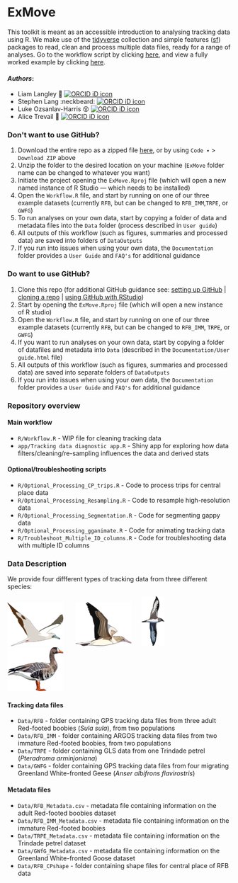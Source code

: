 # ExMove
This toolkit is meant as an accessible introduction to analysing tracking data using R. We make use of the [tidyverse](https://www.tidyverse.org/packages/) collection and simple features ([sf](https://r-spatial.github.io/sf/index.html)) packages to read, clean and process multiple data files, ready for a range of analyses. Go to the workflow script by clicking [here](R/Workflow.R), and view a fully worked example by clicking [here](Worked_example_figure.pdf).

#### _Authors_:

- Liam Langley :dancer: <a itemprop="sameAs" content="https://orcid.org/0000-0001-9754-6517" href="https://orcid.org/0000-0001-9754-6517" target="orcid.widget" rel="me noopener noreferrer" style="vertical-align:top;"><img src="https://orcid.org/sites/default/files/images/orcid_16x16.png" alt="ORCID iD icon" style="width:1em;margin-right:.5em;"/></a>
- Stephen Lang :neckbeard: <a itemprop="sameAs" content="https://orcid.org/0000-0001-5820-4346" href="https://orcid.org/0000-0001-5820-4346" target="orcid.widget" rel="me noopener noreferrer" style="vertical-align:top;"><img src="https://orcid.org/sites/default/files/images/orcid_16x16.png" alt="ORCID iD icon" style="width:1em;margin-right:.5em;"/></a>
- Luke Ozsanlav-Harris :dizzy_face: <a itemprop="sameAs" content="https://orcid.org/0000-0003-3889-6722" href="https://orcid.org/0000-0003-3889-6722" target="orcid.widget" rel="me noopener noreferrer" style="vertical-align:top;"><img src="https://orcid.org/sites/default/files/images/orcid_16x16.png" alt="ORCID iD icon" style="width:1em;margin-right:.5em;"/></a>
- Alice Trevail :runner: <a itemprop="sameAs" content="https://orcid.org/0000-0002-6459-5213" href="https://orcid.org/0000-0002-6459-5213" target="orcid.widget" rel="me noopener noreferrer" style="vertical-align:top;"><img src="https://orcid.org/sites/default/files/images/orcid_16x16.png" alt="ORCID iD icon" style="width:1em;margin-right:.5em;"/></a>

### Don't want to use GitHub?

1.  Download the entire repo as a zipped file [here](https://github.com/AliceTrevail/Code-workshop/archive/refs/heads/main.zip), or by using `Code ▾` > `Download ZIP` above
2.  Unzip the folder to the desired location on your machine (`ExMove` folder name can be changed to whatever you want)
3.  Initiate the project opening the `ExMove.Rproj` file (which will open a new named instance of R Studio — which needs to be installed)
4.  Open the `Workflow.R` file, and start by running on one of our three example datasets (currently `RFB`, but can be changed to `RFB_IMM`,`TRPE`, or `GWFG`)
5.  To run analyses on your own data, start by copying a folder of data and metadata files into the `Data` folder (process described in `User guide`)
6.  All outputs of this workflow (such as figures, summaries and processed data) are saved into folders of `DataOutputs`
7.  If you run into issues when using your own data, the `Documentation` folder provides a `User Guide` and `FAQ's` for additional guidance

### Do want to use GitHub?

1.  Clone this repo (for additional GitHub guidance see: [setting up GitHub](https://intro2r.com/setup_git.html) | [cloning a repo](https://intro2r.com/setting-up-a-project-in-rstudio.html) | [using GitHub with RStudio](https://intro2r.com/use_git.html))
2.  Start by opening the `ExMove.Rproj` file (which will open a new instance of R studio)
3.  Open the `Workflow.R` file, and start by running on one of our three example datasets (currently `RFB`, but can be changed to `RFB_IMM`, `TRPE`, or `GWFG`)
4.  If you want to run analyses on your own data, start by copying a folder of datafiles and metadata into `Data` (described in the `Documentation/User guide.html` file)
5.  All outputs of this workflow (such as figures, summaries and processed data) are saved into separate folders of `DataOutputs`
6.  If you run into issues when using your own data, the `Documentation` folder provides a `User Guide` and `FAQ's` for additional guidance

### Repository overview

#### Main workflow
- `R/Workflow.R` - WIP file for cleaning tracking data
- `app/Tracking data diagnostic app.R` - Shiny app for exploring how data filters/cleaning/re-sampling influences the data and derived stats

#### Optional/troubleshooting scripts
- `R/Optional_Processing_CP_trips.R` - Code to process trips for central place data
- `R/Optional_Processing_Resampling.R` - Code to resample high-resolution data
- `R/Optional_Processing_Segmentation.R` - Code for segmenting gappy data
- `R/Optional_Processing_gganimate.R` - Code for animating tracking data
- `R/Troubleshoot_Multiple_ID_columns.R` - Code for troubleshooting data with multiple ID columns

### Data Description

We provide four diffferent types of tracking data from three different species:

<img src="Documentation/Illustrations/RFB_image.png" id="id" class="class" width=25% height=25% > &nbsp;&nbsp;&nbsp;&nbsp;&nbsp;
<img src="Documentation/Illustrations/RFB_IMM_image.png" id="id" class="class" width=25% height=25%  > &nbsp;&nbsp;&nbsp;&nbsp;
<img src="Documentation/Illustrations/TRPE_image.png" id="id" class="class" width=10% height=10%> &nbsp;&nbsp;&nbsp;&nbsp;&nbsp;&nbsp;&nbsp;&nbsp;
<img src="Documentation/Illustrations/GWF_image.png" id="id" class="class" width=25% height=25%  > &nbsp;

#### Tracking data files
- `Data/RFB` - folder containing GPS tracking data files from three adult Red-footed boobies (*Sula sula*), from two populations
- `Data/RFB_IMM` - folder containing ARGOS tracking data files from two immature Red-footed boobies, from two populations
- `Data/TRPE` - folder containing GLS data from one Trindade petrel (*Pteradroma arminjoniana*)
- `Data/GWFG` - folder containing GPS tracking data files from four migrating Greenland White-fronted Geese (*Anser albifrons flavirostris*)

#### Metadata files
- `Data/RFB_Metadata.csv` - metadata file containing information on the adult Red-footed boobies dataset
- `Data/RFB_IMM_Metadata.csv` - metadata file containing information on the immature Red-footed boobies
- `Data/TRPE_Metadata.csv` - metadata file containing information on the Trindade petrel dataset
- `Data/GWfG_Metadata.csv` - metadata file containing information on the Greenland White-fronted Goose dataset
- `Data/RFB_CPshape` - folder containing shape files for central place of RFB data
